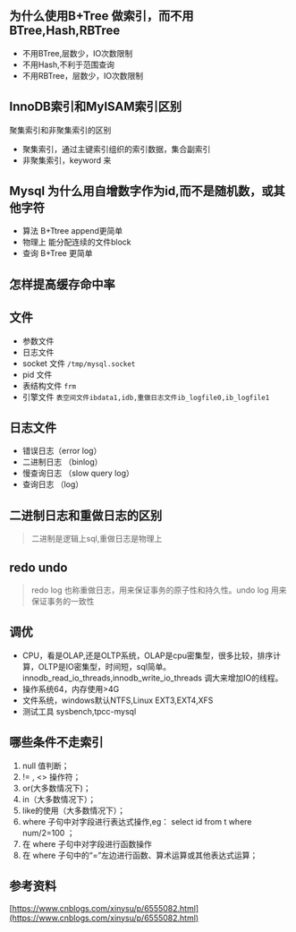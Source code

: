## 为什么使用B+Tree 做索引，而不用BTree,Hash,RBTree
* 不用BTree,层数少，IO次数限制
* 不用Hash,不利于范围查询
* 不用RBTree，层数少，IO次数限制

## InnoDB索引和MyISAM索引区别
聚集索引和非聚集索引的区别
* 聚集索引，通过主键索引组织的索引数据，集合副索引
* 非聚集索引，keyword 来

## Mysql 为什么用自增数字作为id,而不是随机数，或其他字符
* 算法 B+Ttree append更简单
* 物理上 能分配连续的文件block
* 查询 B+Tree 更简单

## 怎样提高缓存命中率

## 文件
* 参数文件
* 日志文件
* socket 文件 `/tmp/mysql.socket`
* pid 文件
* 表结构文件  `frm`
* 引擎文件 `表空间文件ibdata1,idb,重做日志文件ib_logfile0,ib_logfile1`

## 日志文件
* 错误日志（error log）
* 二进制日志 （binlog）
* 慢查询日志 （slow query log）
* 查询日志 （log）

## 二进制日志和重做日志的区别
> 二进制是逻辑上sql,重做日志是物理上



## redo undo
> redo log 也称重做日志，用来保证事务的原子性和持久性。undo log 用来保证事务的一致性

## 调优
* CPU，看是OLAP,还是OLTP系统，OLAP是cpu密集型，很多比较，排序计算，OLTP是IO密集型，时间短，sql简单。innodb_read_io_threads,innodb_write_io_threads 调大来增加IO的线程。
* 操作系统64，内存使用>4G
* 文件系统，windows默认NTFS,Linux EXT3,EXT4,XFS
* 测试工具 sysbench,tpcc-mysql

## 哪些条件不走索引
1. null 值判断；
2. != , <> 操作符；
3. or(大多数情况下)；
4. in（大多数情况下）；
5. like的使用（大多数情况下）；
6. where 子句中对字段进行表达式操作,eg： select id from t where num/2=100 ；
7. 在 where 子句中对字段进行函数操作
8. 在 where 子句中的“=”左边进行函数、算术运算或其他表达式运算；


## 参考资料
[https://www.cnblogs.com/xinysu/p/6555082.html](https://www.cnblogs.com/xinysu/p/6555082.html)